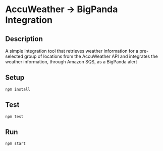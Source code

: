 # AccuWeather -> BigPanda Integration

## Description
A simple integration tool that retrieves weather information for a pre-selected group of locations from the AccuWeather API and integrates the weather information, through Amazon SQS, as a BigPanda alert

## Setup
    npm install
    
## Test
    npm test
    
## Run
    npm start
